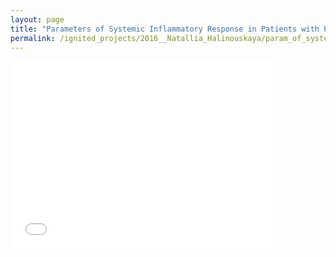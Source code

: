 ```yaml
---
layout: page
title: "Parameters of Systemic Inflammatory Response in Patients with Passing Infringements of Brain Blood Circulation"
permalink: /ignited_projects/2016__Natallia_Halinouskaya/param_of_systemic_infl_response/param_of_systemic_infl_response/
---
```


<iframe src="//docs.google.com/viewer?url=http://sciencedomain.org/download/MTQxNTNAQHBm?dl=0&hl=en_US&embedded=true" class="gde-frame" style="width:85%; height:300px; border: none;" scrolling="no"></iframe>

